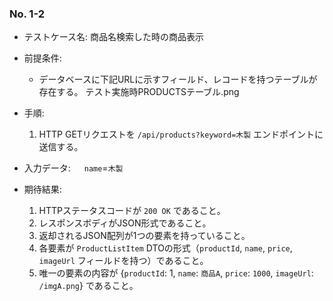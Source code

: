 ### No. 1-2

- テストケース名: 商品名検索した時の商品表示

- 前提条件:
  - データベースに下記URLに示すフィールド、レコードを持つテーブルが存在する。
    テスト実施時PRODUCTSテーブル.png

- 手順:
  1. HTTP GETリクエストを `/api/products?keyword=木製` エンドポイントに送信する。
- 入力データ: 
　 `name`=`木製`
- 期待結果:
  1. HTTPステータスコードが `200 OK` であること。
  2. レスポンスボディがJSON形式であること。
  3. 返却されるJSON配列が1つの要素を持っていること。
  4. 各要素が `ProductListItem` DTOの形式（`productId`, `name`, `price`, `imageUrl` フィールドを持つ）であること。
  5. 唯一の要素の内容が {`productId`: 1, `name`: `商品A`, `price`: `1000`, `imageUrl`: `/imgA.png`} であること。
